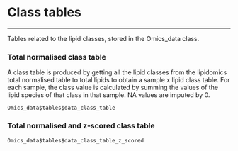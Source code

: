 Class tables
=======================
---

Tables related to the lipid classes, stored in the Omics_data class.  

### Total normalised class table
A class table is produced by getting all the lipid classes from the lipidomics total normalised table to total lipids to obtain a sample x lipid class table. For each sample, the class value is calculated by summing the values of the lipid species of that class in that sample. NA values are imputed by 0.  
```
Omics_data$tables$data_class_table
```

### Total normalised and z-scored class table

```
Omics_data$tables$data_class_table_z_scored
```
